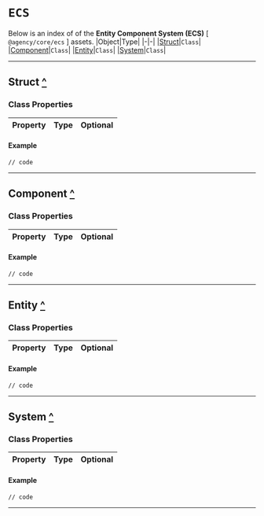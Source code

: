 # **`ECS`**
Below is an index of of the **Entity Component System (ECS)** [ `@agency/core/ecs` ] assets.
|Object|Type|
|-|-|
|[Struct](#struct)|`Class`|
|[Component](#component)|`Class`|
|[Entity](#entity)|`Class`|
|[System](#system)|`Class`|

---

## Struct [^](#ecs)

### Class Properties
|Property|Type|Optional|
|-|-|-|

#### Example
	// code

---

## Component [^](#ecs)

### Class Properties
|Property|Type|Optional|
|-|-|-|

#### Example
	// code

---

## Entity [^](#ecs)

### Class Properties
|Property|Type|Optional|
|-|-|-|

#### Example
	// code

---

## System [^](#ecs)

### Class Properties
|Property|Type|Optional|
|-|-|-|

#### Example
	// code

---